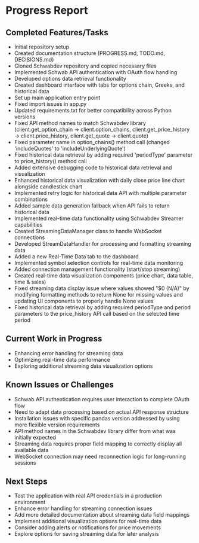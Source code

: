 # Progress Report

## Completed Features/Tasks
- Initial repository setup
- Created documentation structure (PROGRESS.md, TODO.md, DECISIONS.md)
- Cloned Schwabdev repository and copied necessary files
- Implemented Schwab API authentication with OAuth flow handling
- Developed options data retrieval functionality
- Created dashboard interface with tabs for options chain, Greeks, and historical data
- Set up main application entry point
- Fixed import issues in app.py
- Updated requirements.txt for better compatibility across Python versions
- Fixed API method names to match Schwabdev library (client.get_option_chain → client.option_chains, client.get_price_history → client.price_history, client.get_quote → client.quote)
- Fixed parameter name in option_chains() method call (changed 'includeQuotes' to 'includeUnderlyingQuote')
- Fixed historical data retrieval by adding required 'periodType' parameter to price_history() method call
- Added extensive debugging code to historical data retrieval and visualization
- Enhanced historical data visualization with daily close price line chart alongside candlestick chart
- Implemented retry logic for historical data API with multiple parameter combinations
- Added sample data generation fallback when API fails to return historical data
- Implemented real-time data functionality using Schwabdev Streamer capabilities
- Created StreamingDataManager class to handle WebSocket connections
- Developed StreamDataHandler for processing and formatting streaming data
- Added a new Real-Time Data tab to the dashboard
- Implemented symbol selection controls for real-time data monitoring
- Added connection management functionality (start/stop streaming)
- Created real-time data visualization components (price chart, data table, time & sales)
- Fixed streaming data display issue where values showed "$0 (N/A)" by modifying formatting methods to return None for missing values and updating UI components to properly handle None values
- Fixed historical data retrieval by adding required periodType and period parameters to the price_history API call based on the selected time period

## Current Work in Progress
- Enhancing error handling for streaming data
- Optimizing real-time data performance
- Exploring additional streaming data visualization options

## Known Issues or Challenges
- Schwab API authentication requires user interaction to complete OAuth flow
- Need to adapt data processing based on actual API response structure
- Installation issues with specific pandas version addressed by using more flexible version requirements
- API method names in the Schwabdev library differ from what was initially expected
- Streaming data requires proper field mapping to correctly display all available data
- WebSocket connection may need reconnection logic for long-running sessions

## Next Steps
- Test the application with real API credentials in a production environment
- Enhance error handling for streaming connection issues
- Add more detailed documentation about streaming data field mappings
- Implement additional visualization options for real-time data
- Consider adding alerts or notifications for price movements
- Explore options for saving streaming data for later analysis
